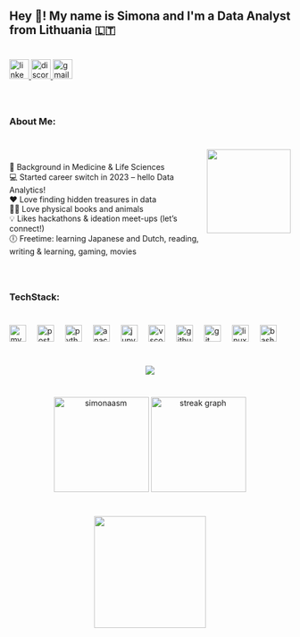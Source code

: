 <!--
**simonaasm/simonaasm** is a ✨ _special_ ✨ repository because its `README.md` (this file) appears on your GitHub profile.

Here are some ideas to get you started:
### Hi there 👋
- 👋 I’m currently working on ...
- 🌱 I’m currently learning ...
- 👯 I’m looking to collaborate on ...
- 🤔 I’m looking for help with ...
- 💬 Ask me about ...
- 📫 How to reach me: ...
- 😄 Pronouns: ...
- ⚡ Fun fact: ...
-->

<br clear="both">

<h2 align="left">Hey 👋! My name is Simona and I'm a Data Analyst from Lithuania 🇱🇹</h2>

###

<br clear="both">

<div align="left">
  <a href="https://www.linkedin.com/in/simona-asmonaite/" target="_blank">
    <img src="https://img.shields.io/static/v1?message=LinkedIn&logo=linkedin&label=&color=0077B5&logoColor=white&labelColor=&style=for-the-badge" height="35" alt="linkedin logo"  />
  </a>
  <a href="https://discord.gg/Sdb22bgkjm" target="_blank">
    <img src="https://img.shields.io/static/v1?message=Discord&logo=discord&label=&color=7289DA&logoColor=white&labelColor=&style=for-the-badge" height="35" alt="discord logo"  />
  </a>
  <a href="asmonaite.s@gmail.com" target="_blank">
    <img src="https://img.shields.io/static/v1?message=Gmail&logo=gmail&label=&color=D14836&logoColor=white&labelColor=&style=for-the-badge" height="35" alt="gmail logo"  />
  </a>
</div>

###

<br clear="both">

<h3 align="left">About Me:</h3>

###

<br clear="both">

<img align="right" height="150" src="https://media.giphy.com/media/v1.Y2lkPTc5MGI3NjExeDkzMWxsejczaWUxcTF6dGZudG85MDd3c2pxNXp6bWVxcXZ4aTFheSZlcD12MV9pbnRlcm5hbF9naWZfYnlfaWQmY3Q9Zw/Cmr1OMJ2FN0B2/giphy.gif"  />

###

<p align="left">🧬 Background in Medicine & Life Sciences<br>💻 Started career switch in 2023 – hello Data Analytics!<br>❤️ Love finding hidden treasures in data<br>📖🐱 Love physical books and animals<br>💡 Likes hackathons & ideation meet-ups (let’s connect!)<br>🕕 Freetime: learning Japanese and Dutch, reading, writing & learning, gaming, movies</p>

###

<br clear="both">

<h3 align="left">TechStack:</h3>

###

<br clear="both">

<div align="left">
  <img src="https://img.shields.io/badge/MySQL-4479A1?logo=mysql&logoColor=white&style=for-the-badge" height="30" alt="mysql logo"  />
  <img width="12" />
  <img src="https://img.shields.io/badge/PostgreSQL-4169E1?logo=postgresql&logoColor=white&style=for-the-badge" height="30" alt="postgresql logo"  />
  <img width="12" />
  <img src="https://img.shields.io/badge/Python-3776AB?logo=python&logoColor=white&style=for-the-badge" height="30" alt="python logo"  />
  <img width="12" />
  <img src="https://img.shields.io/badge/Anaconda-44A833?logo=anaconda&logoColor=white&style=for-the-badge" height="30" alt="anaconda logo"  />
  <img width="12" />
  <img src="https://img.shields.io/badge/Jupyter-F37626?logo=jupyter&logoColor=black&style=for-the-badge" height="30" alt="jupyter logo"  />
  <img width="12" />
  <img src="https://img.shields.io/badge/Visual Studio Code-007ACC?logo=visualstudiocode&logoColor=white&style=for-the-badge" height="30" alt="vscode logo"  />
  <img width="12" />
  <img src="https://img.shields.io/badge/GitHub-181717?logo=github&logoColor=white&style=for-the-badge" height="30" alt="github logo"  />
  <img width="12" />
  <img src="https://img.shields.io/badge/Git-F05032?logo=git&logoColor=white&style=for-the-badge" height="30" alt="git logo"  />
  <img width="12" />
  <img src="https://img.shields.io/badge/Linux-FCC624?logo=linux&logoColor=black&style=for-the-badge" height="30" alt="linux logo"  />
  <img width="12" />
  <img src="https://img.shields.io/badge/GNU Bash-4EAA25?logo=gnubash&logoColor=white&style=for-the-badge" height="30" alt="bash logo"  />
</div>

###

<br clear="both">

<div align="center">
  <img src="https://profile-counter.glitch.me/simonaasm/count.svg?"  />
</div>

###

<br clear="both">

<div align="center">
  <img src="https://github-readme-stats.vercel.app/api?username=simonaasm&show_icons=true&locale=en&theme=vision-friendly-dark" height="170" alt="simonaasm"  />
  <img src="https://streak-stats.demolab.com?user=simonaasm&locale=en&mode=daily&theme=vision-friendly-dark&hide_border=false&border_radius=5" height="170" alt="streak graph"  />
</div>

###

<br clear="both">

<div align="center">
  <img height="200" src="https://media.giphy.com/media/v1.Y2lkPTc5MGI3NjExdml0MjcxNzhpem1iNGF4aTZzODlrc2FvNmJ3c29tczdncjZ5ZjNoZyZlcD12MV9pbnRlcm5hbF9naWZfYnlfaWQmY3Q9Zw/VcPevPKlhhhQY9cjWK/giphy.gif"  />
</div>

###

